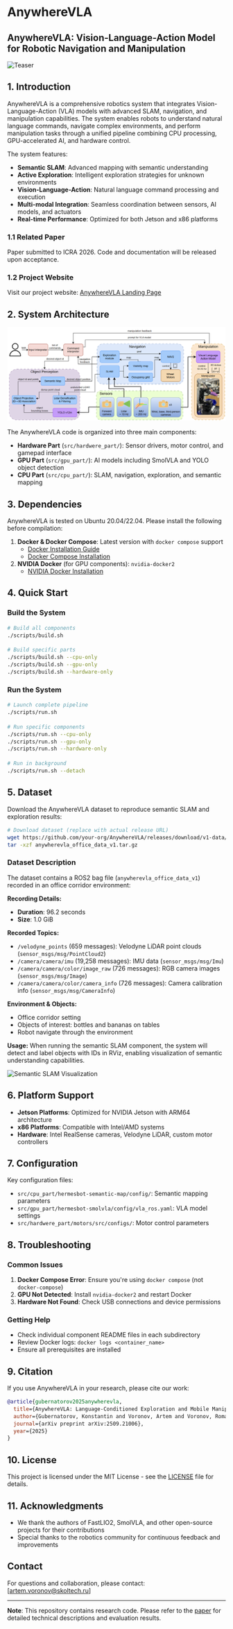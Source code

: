 # AnywhereVLA

## AnywhereVLA: Vision-Language-Action Model for Robotic Navigation and Manipulation

![Teaser](https://raw.githubusercontent.com/SelfAI-research/AnywhereVLA/main/.github/workflows/teaser.png)

## 1. Introduction

AnywhereVLA is a comprehensive robotics system that integrates Vision-Language-Action (VLA) models with advanced SLAM, navigation, and manipulation capabilities. The system enables robots to understand natural language commands, navigate complex environments, and perform manipulation tasks through a unified pipeline combining CPU processing, GPU-accelerated AI, and hardware control.

The system features:
- **Semantic SLAM**: Advanced mapping with semantic understanding
- **Active Exploration**: Intelligent exploration strategies for unknown environments  
- **Vision-Language-Action**: Natural language command processing and execution
- **Multi-modal Integration**: Seamless coordination between sensors, AI models, and actuators
- **Real-time Performance**: Optimized for both Jetson and x86 platforms

### 1.1 Related Paper

Paper submitted to ICRA 2026. Code and documentation will be released upon acceptance.

### 1.2 Project Website

Visit our project website: [AnywhereVLA Landing Page]((https://selfai-research.github.io/AnywhereVLA/))

## 2. System Architecture

![Architecture](https://raw.githubusercontent.com/SelfAI-research/AnywhereVLA/main/.github/workflows/architecture.png)

The AnywhereVLA code is organized into three main components:

- **Hardware Part** (`src/hardwere_part/`): Sensor drivers, motor control, and gamepad interface
- **GPU Part** (`src/gpu_part/`): AI models including SmolVLA and YOLO object detection
- **CPU Part** (`src/cpu_part/`): SLAM, navigation, exploration, and semantic mapping

## 3. Dependencies

AnywhereVLA is tested on Ubuntu 20.04/22.04. Please install the following before compilation:

1. **Docker & Docker Compose**: Latest version with `docker compose` support
   - [Docker Installation Guide](https://docs.docker.com/engine/install/ubuntu/)
   - [Docker Compose Installation](https://docs.docker.com/compose/install/)
2. **NVIDIA Docker** (for GPU components): `nvidia-docker2`
   - [NVIDIA Docker Installation](https://docs.nvidia.com/datacenter/cloud-native/container-toolkit/install-guide.html)

## 4. Quick Start

### Build the System

```bash
# Build all components
./scripts/build.sh

# Build specific parts
./scripts/build.sh --cpu-only
./scripts/build.sh --gpu-only  
./scripts/build.sh --hardware-only
```

### Run the System

```bash
# Launch complete pipeline
./scripts/run.sh

# Run specific components
./scripts/run.sh --cpu-only
./scripts/run.sh --gpu-only
./scripts/run.sh --hardware-only

# Run in background
./scripts/run.sh --detach
```

## 5. Dataset

Download the AnywhereVLA dataset to reproduce semantic SLAM and exploration results:

```bash
# Download dataset (replace with actual release URL)
wget https://github.com/your-org/AnywhereVLA/releases/download/v1-data/anywherevla_office_data_v1.tar.gz
tar -xzf anywherevla_office_data_v1.tar.gz
```

### Dataset Description

The dataset contains a ROS2 bag file (`anywherevla_office_data_v1`) recorded in an office corridor environment:

**Recording Details:**
- **Duration**: 96.2 seconds
- **Size**: 1.0 GiB


**Recorded Topics:**
- `/velodyne_points` (659 messages): Velodyne LiDAR point clouds (`sensor_msgs/msg/PointCloud2`)
- `/camera/camera/imu` (19,258 messages): IMU data (`sensor_msgs/msg/Imu`)
- `/camera/camera/color/image_raw` (726 messages): RGB camera images (`sensor_msgs/msg/Image`)
- `/camera/camera/color/camera_info` (726 messages): Camera calibration info (`sensor_msgs/msg/CameraInfo`)

**Environment & Objects:**

- Office corridor setting
- Objects of interest: bottles and bananas on tables
- Robot navigate through the environment

**Usage:**
When running the semantic SLAM component, the system will detect and label objects with IDs in RViz, enabling visualization of semantic understanding capabilities.

![Semantic SLAM Visualization](rviz_semantic.png)

## 6. Platform Support

- **Jetson Platforms**: Optimized for NVIDIA Jetson with ARM64 architecture
- **x86 Platforms**: Compatible with Intel/AMD systems
- **Hardware**: Intel RealSense cameras, Velodyne LiDAR, custom motor controllers

## 7. Configuration

Key configuration files:
- `src/cpu_part/hermesbot-semantic-map/config/`: Semantic mapping parameters
- `src/gpu_part/hermesbot-smolvla/config/vla_ros.yaml`: VLA model settings
- `src/hardwere_part/motors/src/configs/`: Motor control parameters

## 8. Troubleshooting

### Common Issues

1. **Docker Compose Error**: Ensure you're using `docker compose` (not `docker-compose`)
2. **GPU Not Detected**: Install `nvidia-docker2` and restart Docker
3. **Hardware Not Found**: Check USB connections and device permissions

### Getting Help

- Check individual component README files in each subdirectory
- Review Docker logs: `docker logs <container_name>`
- Ensure all prerequisites are installed

## 9. Citation

If you use AnywhereVLA in your research, please cite our work:

```bibtex
@article{gubernatorov2025anywherevla,
  title={AnywhereVLA: Language-Conditioned Exploration and Mobile Manipulation},
  author={Gubernatorov, Konstantin and Voronov, Artem and Voronov, Roman and Pasynkov, Sergei and Perminov, Stepan and Guo, Ziang and Tsetserukou, Dzmitry},
  journal={arXiv preprint arXiv:2509.21006},
  year={2025}
}
```

## 10. License

This project is licensed under the MIT License - see the [LICENSE](LICENSE) file for details.

## 11. Acknowledgments

- We thank the authors of FastLIO2, SmolVLA, and other open-source projects for their contributions
- Special thanks to the robotics community for continuous feedback and improvements

## Contact

For questions and collaboration, please contact: [artem.voronov@skoltech.ru]

---

**Note**: This repository contains research code. Please refer to the [paper](https://selfai-research.github.io/AnywhereVLA/) for detailed technical descriptions and evaluation results.
